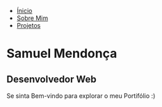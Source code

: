 - [Ínicio](index.html)
- [Sobre Mim](sbrmim.html)
- [Projetos](projetos.html)
# **Samuel Mendonça**
## **Desenvolvedor Web**
Se sinta Bem-vindo para explorar o meu Portifólio :)

